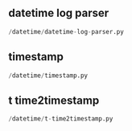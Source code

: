 
## datetime log parser
```python
/datetime/datetime-log-parser.py
```


## timestamp
```python
/datetime/timestamp.py
```


## t time2timestamp
```python
/datetime/t-time2timestamp.py
```

